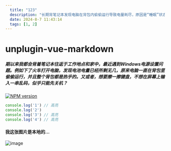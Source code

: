 ```yaml
---
  title: "123"
  description: "长期背笔记本发现电脑在背包内偷偷运行导致电量耗尽，原因是“睡眠”状态易被多种操作唤醒。建议用“休眠”代替“睡眠”，并进行相关电源设置，包括在电源选项中设置按电源按钮和关闭盖子均无任何操作，取消勾选“启用快速启动”，改为勾选“休眠”，并将在此时间后睡眠均改为0，在此时间后休眠均改为10分钟等。"
  date: 2024-8-7 11:43:14
  tags: [1, 2]
---
```


# unplugin-vue-markdown

##### 期以来我都会背着笔记本往返于工作地点和家中，最近遇到Windows电源设置问题。例如下了火车打开电脑，发现电池电量已经所剩无几，原来电脑一直在背包里偷偷运行，并且整个背包都是热乎的。又或者，想要擦一擦键盘，不想在屏幕上输入一串乱码，似乎只能先关机？

[![NPM version](https://img.shields.io/npm/v/unplugin-vue-markdown?color=a1b858)](https://www.npmjs.com/package/unplugin-vue-markdown)

```js
console.log('1') // 高亮
console.log('2')
console.log('3') // 高亮
console.log('4') // 高亮
```

#### 我这张图片是本地的...

![image](/images/logo/logo_wk_x.png)

